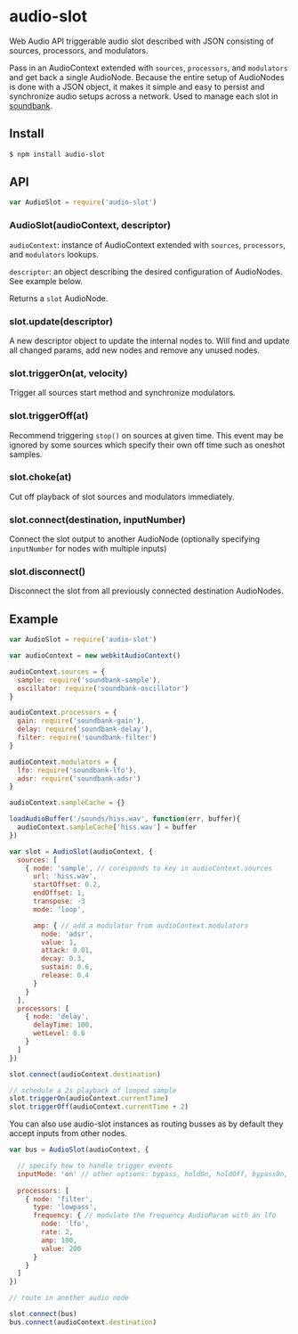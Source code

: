 audio-slot
===

Web Audio API triggerable audio slot described with JSON consisting of sources, processors, and modulators. 

Pass in an AudioContext extended with `sources`, `processors`, and `modulators` and get back a single AudioNode. Because the entire setup of AudioNodes is done with a JSON object, it makes it simple and easy to persist and synchronize audio setups across a network. Used to manage each slot in [soundbank](https://github.com/mmckegg/soundbank).

## Install

```bash
$ npm install audio-slot
```

## API

```js
var AudioSlot = require('audio-slot')
```

### AudioSlot(audioContext, descriptor)

`audioContext`: instance of AudioContext extended with `sources`, `processors`, and `modulators` lookups. 

`descriptor`: an object describing the desired configuration of AudioNodes. See example below.

Returns a `slot` AudioNode.

### slot.update(descriptor)

A new descriptor object to update the internal nodes to. Will find and update all changed params, add new nodes and remove any unused nodes.

### slot.triggerOn(at, velocity)

Trigger all sources start method and synchronize modulators.

### slot.triggerOff(at)

Recommend triggering `stop()` on sources at given time. This event may be ignored by some sources which specify their own off time such as oneshot samples.

### slot.choke(at)

Cut off playback of slot sources and modulators immediately.

### slot.connect(destination, inputNumber)

Connect the slot output to another AudioNode (optionally specifying `inputNumber` for nodes with multiple inputs)

### slot.disconnect()

Disconnect the slot from all previously connected destination AudioNodes.

## Example

```js
var AudioSlot = require('audio-slot')

var audioContext = new webkitAudioContext()

audioContext.sources = {
  sample: require('soundbank-sample'),
  oscillator: require('soundbank-oscillator')
}

audioContext.processors = {
  gain: require('soundbank-gain'),
  delay: require('soundbank-delay'),
  filter: require('soundbank-filter')
}

audioContext.modulators = {
  lfo: require('soundbank-lfo'),
  adsr: require('soundbank-adsr')
}

audioContext.sampleCache = {}

loadAudioBuffer('/sounds/hiss.wav', function(err, buffer){
  audioContext.sampleCache['hiss.wav'] = buffer
})

var slot = AudioSlot(audioContext, {
  sources: [
    { node: 'sample', // coresponds to key in audioContext.sources
      url: 'hiss.wav',
      startOffset: 0.2,
      endOffset: 1,
      transpose: -3
      mode: 'loop',

      amp: { // add a modulator from audioContext.modulators
        node: 'adsr',
        value: 1,
        attack: 0.01,
        decay: 0.3,
        sustain: 0.6,
        release: 0.4
      }
    }
  ],
  processors: [
    { node: 'delay',
      delayTime: 100,
      wetLevel: 0.6
    }
  ]
})

slot.connect(audioContext.destination)

// schedule a 2s playback of looped sample
slot.triggerOn(audioContext.currentTime)
slot.triggerOff(audioContext.currentTime + 2)
```

You can also use audio-slot instances as routing busses as by default they accept inputs from other nodes.

```js
var bus = AudioSlot(audioContext, {

  // specify how to handle trigger events
  inputMode: 'on' // other options: bypass, holdOn, holdOff, bypassOn, bypassOff
  
  processors: [
    { node: 'filter',
      type: 'lowpass',
      frequency: { // modulate the frequency AudioParam with an lfo
        node: 'lfo',
        rate: 2,
        amp: 100,
        value: 200
      }
    }
  ]
})

// route in another audio node

slot.connect(bus)
bus.connect(audioContext.destination)
```
